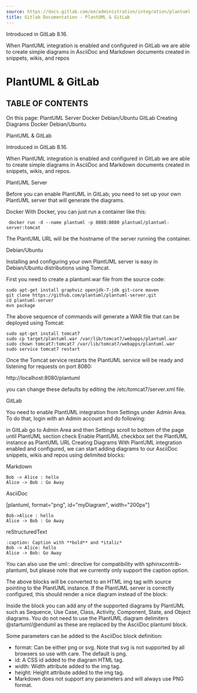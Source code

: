 ```yaml
---
source: https://docs.gitlab.com/ee/administration/integration/plantuml.html
title: Gitlab Documentation - PlantUML & GitLab
---
```


Introduced in GitLab 8.16.

When PlantUML integration is enabled and configured in GitLab we are able to create simple diagrams in AsciiDoc and Markdown documents created in snippets, wikis, and repos

# PlantUML & GitLab


## TABLE OF CONTENTS  

On this page:
 PlantUML Server
 Docker
 Debian/Ubuntu
 GitLab
 Creating Diagrams
 Docker
 Debian/Ubuntu



 PlantUML & GitLab

 Introduced in GitLab 8.16.

 When PlantUML integration is enabled and configured in GitLab we are able to create simple diagrams in AsciiDoc and Markdown documents created in snippets, wikis, and repos.

 PlantUML Server

 Before you can enable PlantUML in GitLab; you need to set up your own PlantUML server that will generate the diagrams.

 Docker
 With Docker, you can just run a container like this:

` docker run -d --name plantuml -p 8080:8080 plantuml/plantuml-server:tomcat`

 The PlantUML URL will be the hostname of the server running the container.

 Debian/Ubuntu

 Installing and configuring your own PlantUML server is easy in Debian/Ubuntu distributions using Tomcat.

First you need to create a plantuml.war file from the source code:


```
sudo apt-get install graphviz openjdk-7-jdk git-core maven
git clone https://github.com/plantuml/plantuml-server.git
cd plantuml-server
mvn package
```


The above sequence of commands will generate a WAR file that can be deployed using Tomcat:

```
sudo apt-get install tomcat7
sudo cp target/plantuml.war /var/lib/tomcat7/webapps/plantuml.war
sudo chown tomcat7:tomcat7 /var/lib/tomcat7/webapps/plantuml.war
sudo service tomcat7 restart
```


Once the Tomcat service restarts the PlantUML service will be ready and listening for requests on port 8080:

 http://localhost:8080/plantuml

 you can change these defaults by editing the /etc/tomcat7/server.xml file.

 GitLab

You need to enable PlantUML integration from Settings under Admin Area. To do that, login with an Admin account and do following:

 in GitLab go to Admin Area and then Settings
 scroll to bottom of the page until PlantUML section
 check Enable PlantUML checkbox
 set the PlantUML instance as PlantUML URL
 Creating Diagrams
 With PlantUML integration enabled and configured, we can start adding diagrams to our AsciiDoc snippets, wikis and repos using delimited blocks:

 Markdown

```plantuml
Bob -> Alice : hello
Alice -> Bob : Go Away
```

AsciiDoc

[plantuml, format="png", id="myDiagram", width="200px"]

```
Bob->Alice : hello
Alice -> Bob : Go Away
```

reStructuredText

```plantuml::
:caption: Caption with **bold** and *italic*
Bob -> Alice: hello
Alice -> Bob: Go Away
```

You can also use the uml:: directive for compatibility with sphinxcontrib-plantuml, but please note that we currently only support the caption option.

The above blocks will be converted to an HTML img tag with source pointing to the PlantUML instance. If the PlantUML server is correctly configured, this should render a nice diagram instead of the block:



Inside the block you can add any of the supported diagrams by PlantUML such as Sequence, Use Case, Class, Activity, Component, State, and Object diagrams. You do not need to use the PlantUML diagram delimiters @startuml/@enduml as these are replaced by the AsciiDoc plantuml block.

Some parameters can be added to the AsciiDoc block definition:

- format: Can be either png or svg. Note that svg is not supported by all browsers so use with care. The default is png.
- id: A CSS id added to the diagram HTML tag.
- width: Width attribute added to the img tag.
- height: Height attribute added to the img tag.
- Markdown does not support any parameters and will always use PNG format.